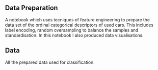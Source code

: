 ## Data Preparation

A notebook which uses tecniques of feature engineering to prepare the data set of the ordinal categorical descriptors of used cars. This includes label encoding, random oversampling to balance the samples and standardisation. In this notebook I also produced data visualisations. 


## Data

All the prepared data used for classification.
